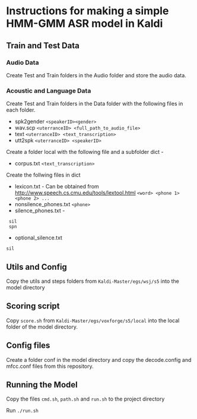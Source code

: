 # Instructions for making a simple HMM-GMM ASR model in Kaldi

## Train and Test Data

### Audio Data

Create Test and Train folders in the Audio folder and store the audio data.

### Acoustic and Language Data

Create Test and Train folders in the Data folder with the following files in each folder.

- spk2gender `<speakerID><gender>`
- wav.scp `<uterranceID> <full_path_to_audio_file>`
- text `<uterranceID> <text_transcription>`
- utt2spk `<uterranceID> <speakerID>`

Create a folder local with the following file and a subfolder dict -

- corpus.txt `<text_transcription>`

Create the follwing files in dict

- lexicon.txt - Can be obtained from http://www.speech.cs.cmu.edu/tools/lextool.html `<word> <phone 1> <phone 2> ...`
- nonsilence_phones.txt `<phone>`
- silence_phones.txt - 

 ```  
  sil
  spn
 ```
- optional_silence.txt

 ```
 sil
 ```

## Utils and Config

Copy the utils and steps folders from `Kaldi-Master/egs/wsj/s5` into the model directory

## Scoring script

Copy `score.sh` from `Kaldi-Master/egs/voxforge/s5/local` into the local folder of the model directory.

## Config files

Create a folder conf in the model directory and copy the decode.config and mfcc.conf files from this repository.

## Running the Model

Copy the files `cmd.sh`, `path.sh` and `run.sh` to the project directory

Run `./run.sh`













